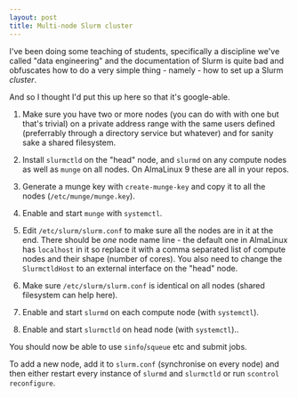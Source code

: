 ```yaml
---
layout: post
title: Multi-node Slurm cluster
---
```


I've been doing some teaching of students, specifically a discipline we've called "data engineering" and the documentation of Slurm is quite bad and obfuscates how to do a very simple thing - namely - how to set up a Slurm *cluster*.

And so I thought I'd put this up here so that it's google-able.

1. Make sure you have two or more nodes (you can do with with one but that's trivial) on a private address range with the same users defined (preferrably through a directory service but whatever) and for sanity sake a shared filesystem.

2. Install `slurmctld` on the "head" node, and `slurmd` on any compute nodes as well as `munge` on all nodes. On AlmaLinux 9 these are all in your repos.

3. Generate a munge key with `create-munge-key` and copy it to all the nodes (`/etc/munge/munge.key`).

4. Enable and start `munge` with `systemctl`.

5. Edit `/etc/slurm/slurm.conf` to make sure all the nodes are in it at the end. There should be *one* node name line - the default one in AlmaLinux has `localhost` in it so replace it with a comma separated list of compute nodes and their shape (number of cores). You also need to change the `SlurmctldHost` to an external interface on the "head" node.

6. Make sure `/etc/slurm/slurm.conf` is identical on all nodes (shared filesystem can help here).

7. Enable and start `slurmd` on each compute node (with `systemctl`).

8. Enable and start `slurmctld` on head node (with `systemctl`)..

You should now be able to use `sinfo`/`squeue` etc and submit jobs.

To add a new node, add it to `slurm.conf` (synchronise on every node) and then either restart every instance of `slurmd` and `slurmctld` or run `scontrol reconfigure`.
